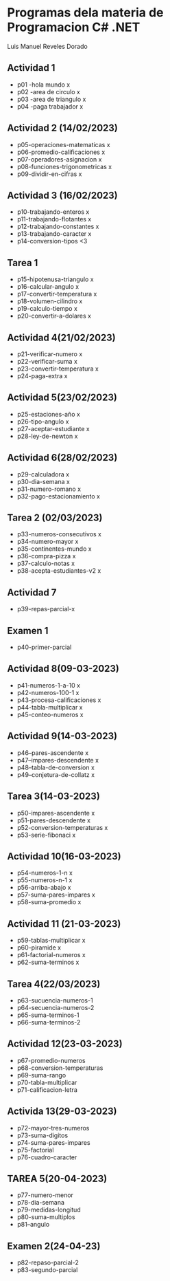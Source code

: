# Programas dela materia de Programacion C# .NET
Luis Manuel Reveles Dorado 
## Actividad 1
- p01 -hola mundo x
- p02 -area de circulo x
- p03 -area de triangulo x
- p04 -paga trabajador x
## Actividad 2 (14/02/2023)
- p05-operaciones-matematicas x
- p06-promedio-calificaciones x
- p07-operadores-asignacion x
- p08-funciones-trigonometricas x
- p09-dividir-en-cifras x
## Actividad 3 (16/02/2023)
- p10-trabajando-enteros x
- p11-trabajando-flotantes x
- p12-trabajando-constantes x
- p13-trabajando-caracter x
- p14-conversion-tipos <3
## Tarea 1
- p15-hipotenusa-triangulo x
- p16-calcular-angulo x
- p17-convertir-temperatura x
- p18-volumen-cilindro x
- p19-calculo-tiempo x
- p20-convertir-a-dolares x

## Actividad 4(21/02/2023)
- p21-verificar-numero x
- p22-verificar-suma x
- p23-convertir-temperatura x
- p24-paga-extra x

## Actividad 5(23/02/2023)
- p25-estaciones-año x
- p26-tipo-angulo x
- p27-aceptar-estudiante x
- p28-ley-de-newton x
## Actividad 6(28/02/2023)
- p29-calculadora x
- p30-dia-semana x
- p31-numero-romano x
- p32-pago-estacionamiento x
## Tarea 2 (02/03/2023)
- p33-numeros-consecutivos x
- p34-numero-mayor x 
- p35-continentes-mundo x
- p36-compra-pizza x
- p37-calculo-notas x
- p38-acepta-estudiantes-v2 x
## Actividad 7
- p39-repas-parcial-x
## Examen 1
- p40-primer-parcial
## Actividad 8(09-03-2023)
- p41-numeros-1-a-10 x
- p42-numeros-100-1 x
- p43-procesa-calificaciones x
- p44-tabla-multiplicar x
- p45-conteo-numeros x 
## Actividad 9(14-03-2023)
- p46–pares-ascendente x
- p47–impares-descendente x
- p48–tabla-de-conversion x
- p49–conjetura-de-collatz x
## Tarea 3(14-03-2023)
- p50-impares-ascendente x
- p51-pares-descendente x
- p52-conversion-temperaturas x
- p53-serie-fibonaci x
## Actividad 10(16-03-2023)
- p54-numeros-1-n x
- p55-numeros-n-1 x
- p56-arriba-abajo x
- p57-suma-pares-impares x
- p58-suma-promedio x
## Actividad 11 (21-03-2023)
- p59-tablas-multiplicar x
- p60-piramide x
- p61-factorial-numeros x
- p62-suma-terminos x
## Tarea 4(22/03/2023)
- p63-sucuencia-numeros-1
- p64-secuencia-numeros-2
- p65-suma-terminos-1
- p66-suma-terminos-2
## Actividad 12(23-03-2023)
- p67-promedio-numeros
- p68-conversion-temperaturas
- p69-suma-rango
- p70-tabla-multiplicar
- p71-calificacion-letra
## Activida 13(29-03-2023)
- p72-mayor-tres-numeros
- p73-suma-digitos
- p74-suma-pares-impares
- p75-factorial
- p76-cuadro-caracter  
## TAREA 5(20-04-2023)
- p77-numero-menor
- p78-dia-semana 
- p79-medidas-longitud  
- p80-suma-multiplos
- p81–angulo
## Examen 2(24-04-23)
- p82-repaso-parcial-2
- p83-segundo-parcial
